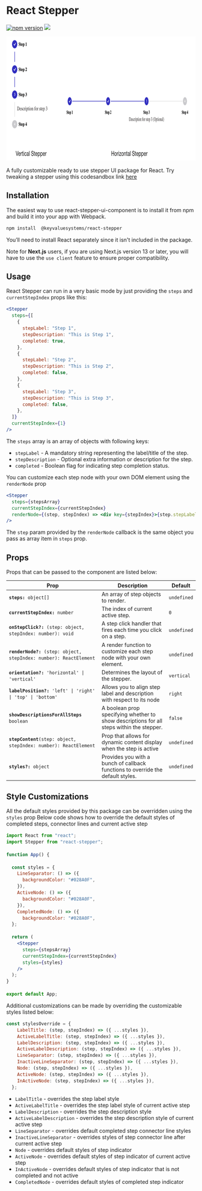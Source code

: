 # React Stepper

<a href="https://www.npmjs.com/package/@keyvaluesystems/react-stepper"><img src="https://badgen.net/npm/v/@keyvaluesystems/react-stepper?color=blue" alt="npm version"></a> <a href="https://www.npmjs.com/package/@keyvaluesystems/react-stepper" ><img src="https://img.shields.io/npm/dw/@keyvaluesystems/react-stepper?label=Downloads" /></a> <a href="https://github.com/KeyValueSoftwareSystems/react-stepper"><img src="https://github.com/KeyValueSoftwareSystems/react-stepper/actions/workflows/update-and-publish.yml/badge.svg" alt="" /></a>

<img src="./src/assets/stepper-example.png" alt="" width="786" height="331" />

A fully customizable ready to use stepper UI package for React.
Try tweaking a stepper using this codesandbox link <a href="https://codesandbox.io/p/sandbox/react-stepper-zp2jrs?file=%2Fsrc%2FApp.js" >here</a>

## Installation

The easiest way to use react-stepper-ui-component is to install it from npm and build it into your app with Webpack.

```bash
npm install  @keyvaluesystems/react-stepper
```

You’ll need to install React separately since it isn't included in the package.

Note for **Next.js** users, if you are using Next.js version 13 or later, you will have to use the `use client` feature to ensure proper compatibility.

## Usage

React Stepper can run in a very basic mode by just providing the `steps` and `currentStepIndex` props like this:

```jsx
<Stepper
  steps={[
    {
      stepLabel: "Step 1",
      stepDescription: "This is Step 1",
      completed: true,
    },
    {
      stepLabel: "Step 2",
      stepDescription: "This is Step 2",
      completed: false,
    },
    {
      stepLabel: "Step 3",
      stepDescription: "This is Step 3",
      completed: false,
    },
  ]}
  currentStepIndex={1}
/>
```

The `steps` array is an array of objects with following keys:

- `stepLabel` - A mandatory string representing the label/title of the step.
- `stepDescription` - Optional extra information or description for the step.
- `completed` -  Boolean flag for indicating step completion status.

You can customize each step node  with your own DOM element using the `renderNode` prop

```jsx
<Stepper
  steps={stepsArray}
  currentStepIndex={currentStepIndex}
  renderNode={(step, stepIndex) => <div key={stepIndex}>{step.stepLabel}</div>}
/>
```

The `step` param provided by the `renderNode` callback is the same object you pass as array item in `steps` prop.

## Props

Props that can be passed to the component are listed below:

<table>
  <thead>
    <tr>
      <th>Prop</th>
      <th>Description</th>
      <th>Default</th>
    </tr>
  </thead>
  <tbody>
    <tr>
      <td><code><b>steps:</b> object[]</code></td>
      <td>An array of step objects to render.</td>
      <td><code>undefined</code></td>
    </tr>
    <tr>
      <td><code><b>currentStepIndex:</b> number</code></td>
      <td>The index of current active step.</td>
      <td><code>0</code></td>
    </tr>
    <tr>
      <td><code><b>onStepClick?:</b> (step: object, stepIndex: number): void</code></td>
      <td>
        A step click handler that fires each time you click on a step.
      </td>
      <td><code>undefined</code></td>
    </tr>
    <tr>
      <td><code><b>renderNode?:</b> (step: object, stepIndex: number): ReactElement</code></td>
      <td>
        A render function to customize each step node with your own element.
      </td>
      <td><code>undefined</code></td>
    </tr>
    <tr>
      <td><code><b>orientation?:</b> 'horizontal' | 'vertical'</code></td>
      <td>
        Determines the layout of the stepper.
      </td>
      <td><code>vertical</code></td>
    </tr>
    <tr>
      <td><code><b>labelPosition?:</b> 'left' | 'right' | 'top' | 'bottom'</code></td>
      <td>
        Allows you to align step label and description with respect to its node
      </td>
      <td><code>right</code></td>
    </tr>
    <tr>
      <td><code><b>showDescriptionsForAllSteps</b> boolean</code></td>
      <td>
        A boolean prop specifying whether to show descriptions for all steps within the stepper.
      </td>
      <td><code>false</code></td>
    </tr>
    <tr>
      <td><code><b>stepContent</b>(step: object, stepIndex: number): ReactElement</code></td>
      <td>
        Prop that allows for dynamic content display when the step is active
      </td>
      <td><code>undefined</code></td>
    </tr>
    <tr>
      <td><code><b>styles?:</b> object</code></td>
      <td>
        Provides you with a bunch of callback functions to override the default styles.
      </td>
      <td><code>undefined</code></td>
    </tr>
  </tbody>
</table>

## Style Customizations

All the default styles provided by this package can be overridden using the `styles` prop
Below code shows how to override the default styles of completed steps, connector lines and current active step

```jsx
import React from "react";
import Stepper from "react-stepper";

function App() {

  const styles = {
    LineSeparator: () => ({
      backgroundColor: "#028A0F",
    }),
    ActiveNode: () => ({
      backgroundColor: "#028A0F",
    }),
    CompletedNode: () => ({
      backgroundColor: "#028A0F",
  };

  return (
    <Stepper
      steps={stepsArray}
      currentStepIndex={currentStepIndex}
      styles={styles}
    />
  );
}

export default App;
```
Additional customizations can be made by overriding the customizable styles listed below:

```jsx
const stylesOverride = {
    LabelTitle: (step, stepIndex) => ({ ...styles }),
    ActiveLabelTitle: (step, stepIndex) => ({ ...styles }),
    LabelDescription: (step, stepIndex) => ({ ...styles }),
    ActiveLabelDescription: (step, stepIndex) => ({ ...styles }),
    LineSeparator: (step, stepIndex) => ({ ...styles }),
    InactiveLineSeparator: (step, stepIndex) => ({ ...styles }),
    Node: (step, stepIndex) => ({ ...styles }),
    ActiveNode: (step, stepIndex) => ({ ...styles }),
    InActiveNode: (step, stepIndex) => ({ ...styles }),
  };
  ```

- `LabelTitle` - overrides the step label style
- `ActiveLabelTitle` - overrides the step label style of current active step
- `LabelDescription` - overrides the step description style
- `ActiveLabelDescription` - overrides the step description style of current active step
- `LineSeparator` - overrides default completed step connector line styles
- `InactiveLineSeparator` - overrides styles of step connector line after current active step
- `Node` - overrides default styles of step indicator
- `ActiveNode` - overrides default styles of step indicator of current active step
- `InActiveNode` - overrides default styles of step indicator that is not completed and not active
- `CompletedNode` - overrides default styles of completed step indicator
